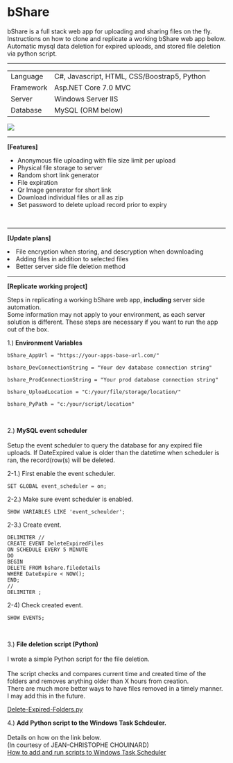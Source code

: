 # bShare

bShare is a full stack web app for uploading and sharing files on the fly.<br>
Instructions on how to clone and replicate a working bShare web app below.<br>
Automatic mysql data deletion for expired uploads, and stored file deletion via python script.<br>

<hr>
<table>
<tr>
<td>Language</td>
<td>
C#, Javascript, HTML, CSS/Boostrap5, Python
</td>
</tr>

<tr>
<td>
Framework</td>
<td>Asp.NET Core 7.0 MVC</td>
</tr>

<tr>
<td>Server</td>
<td> Windows Server IIS</td>
</tr>

<tr>
<td>Database</td>
<td>MySQL (ORM below)</td>
</tr>
</table>

<img src="http://f.btro.jp/dev/bshare/bShare-DB-ORM.png">

<hr>

<b>[Features]</b><br>
- Anonymous file uploading with file size limit per upload <br>
- Physical file storage to server <br>
- Random short link generator <br>
- File expiration <br>
- Qr Image generator for short link <br>
- Download individual files or all as zip <br>
- Set password to delete upload record prior to expiry <br>

<br>
<hr>

<b>[Update plans]</b><br>
<li> File encryption when storing, and descryption when downloading <br>
<li> Adding files in addition to selected files <br>
<li> Better server side file deletion method <br>

<hr>

<b>[Replicate working project]</b><br>

Steps in replicating a working bShare web app, <b>including</b> server side automation.<br>
Some information may not apply to your environment, as each server solution is different.
These steps are necessary if you want to run the app out of the box.<br>

1.) <b>Environment Variables</b><br>
```
bShare_AppUrl = "https://your-apps-base-url.com/"

bshare_DevConnectionString = "Your dev database connection string"

bshare_ProdConnectionString = "Your prod database connection string"

bshare_UploadLocation = "C:/your/file/storage/location/"

bshare_PyPath = "c:/your/script/location"
```

<br>

2.) <b>MySQL event scheduler</b><br><br>
Setup the event scheduler to query the database for any expired file uploads.
If DateExpired value is older than the datetime when scheduler is ran, 
the record(row(s) will be deleted.
<br>

2-1.) First enable the event scheduler.<br>
```
SET GLOBAL event_scheduler = on;
```

2-2.) Make sure event scheduler is enabled.<br>
```
SHOW VARIABLES LIKE 'event_scheulder';
```

2-3.) Create event.<br>
```
DELIMITER //
CREATE EVENT DeleteExpiredFiles
ON SCHEDULE EVERY 5 MINUTE
DO
BEGIN
DELETE FROM bshare.filedetails
WHERE DateExpire < NOW();
END;
//
DELIMITER ;
```

2-4) Check created event.<br>
```
SHOW EVENTS;
```
<br>

3.) <b>File deletion script (Python)</b><br><br>
I wrote a simple Python script for the file deletion.<br><br>
The script checks and compares current time and created time of the folders and removes anything older than X hours 
from creation.<br>
There are much more better ways to have files removed in a timely manner.
I may add this in the future.<br>

<a href="https://github.com/beetron/Python/blob/main/Delete-Expired-Folders/Delete-Expired-Folders.py" target="_BLANK">
Delete-Expired-Folders.py</a>

4.) <b>Add Python script to the Windows Task Schdeuler.</b><br><br>
Details on how on the link below.<br>
(In courtesy of JEAN-CHRISTOPHE CHOUINARD)<br>
<a href="https://www.jcchouinard.com/python-automation-using-task-scheduler/" target="_BLANK">
How to add and run scripts to Windows Task Scheduler
</a><br>
